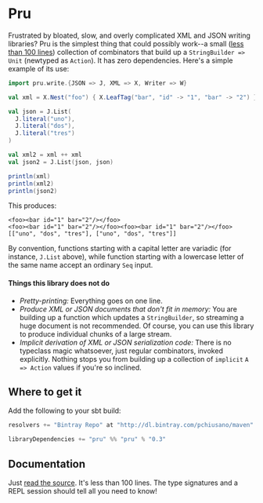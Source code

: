 # Pru #

Frustrated by bloated, slow, and overly complicated XML and JSON writing libraries? Pru is the simplest thing that could possibly work--a small ([less than 100 lines](https://github.com/pchiusano/pru/blob/master/src/main/scala/Writer.scala)) collection of combinators that build up a `StringBuilder => Unit` (newtyped as `Action`). It has zero dependencies. Here's a simple example of its use:

``` Scala
import pru.write.{JSON => J, XML => X, Writer => W}

val xml = X.Nest("foo") { X.LeafTag("bar", "id" -> "1", "bar" -> "2") }

val json = J.List(
  J.literal("uno"),
  J.literal("dos"),
  J.literal("tres")
)

val xml2 = xml ++ xml
val json2 = J.List(json, json)

println(xml)
println(xml2)
println(json2)
```

This produces:

    <foo><bar id="1" bar="2"/></foo>
    <foo><bar id="1" bar="2"/></foo><foo><bar id="1" bar="2"/></foo>
    [["uno", "dos", "tres"], ["uno", "dos", "tres"]]

By convention, functions starting with a capital letter are variadic (for instance, `J.List` above), while function starting with a lowercase letter of the same name accept an ordinary `Seq` input.

#### Things this library does not do ####

* _Pretty-printing:_ Everything goes on one line.
* _Produce XML or JSON documents that don't fit in memory:_ You are building up a function which updates a `StringBuilder`, so streaming a huge document is not recommended. Of course, you can use this library to produce individual chunks of a large stream.
* _Implicit derivation of XML or JSON serialization code:_ There is no typeclass magic whatsoever, just regular combinators, invoked explicitly. Nothing stops you from building up a collection of `implicit` `A => Action` values if you're so inclined.

## Where to get it ##

Add the following to your sbt build:

``` Scala
resolvers += "Bintray Repo" at "http://dl.bintray.com/pchiusano/maven"

libraryDependencies += "pru" %% "pru" % "0.3"
```

## Documentation ##

Just [read the source](https://github.com/pchiusano/pru/blob/master/src/main/scala/Writer.scala). It's less than 100 lines. The type signatures and a REPL session should tell all you need to know!
